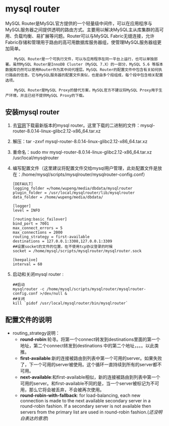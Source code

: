 # mysql router

MySQL Router是MySQL官方提供的一个轻量级中间件，可以在应用程序与MySQL服务器之间提供透明的路由方式。主要用以解决MySQL主从库集群的高可用、负载均衡、易扩展等问题。Router可以与MySQL Fabric无缝连接，允许Fabric存储和管理用于路由的高可用数据库服务器组，使管理MySQL服务器组更加简单。

        MySQL Router是一个可执行文件，可以与应用程序在同一平台上运行，也可以单独部署。虽然MySQL Router是InnoDB Cluster（MySQL 7.X）的一部分，MySQL 5.6 等版本数据库仍然可以使用Router作为其中间代理层。MySQL Router的配置文件中包含有关如何执行路由的信息。它与MySQL服务器的配置文件类似，也是由多个段组成，每个段中包含相关配置选项。
    
        MySQL Router是MySQL Proxy的替代方案，MySQL官方不建议将MySQL Proxy用于生产环境，并且已经不提供MySQL Proxy的下载。
## 安装mysql router

1.  去[官网](https://dev.mysql.com/downloads/router/)下载最新版本的mysql router。这里下载的二进制的文件：mysql-router-8.0.14-linux-glibc2.12-x86_64.tar.xz

2. 解压：tar -zxvf mysql-router-8.0.14-linux-glibc2.12-x86_64.tar.xz

3. 重命名：sudo mv mysql-router-8.0.14-linux-glibc2.12-x86_64.tar.xz   /usr/local/mysqlrouter

4. 编写配置文件（这里建议将配置文件交给mysql用户管理，此处配置文件是放在：/home/mysql/scripts/mysqlrouter/mysqlrouter-config.conf）

   ```
   [DEFAULT]
   logging_folder =/home/wupeng/media/dbdata/mysqlrouter
   plugin_folder = /usr/local/mysqlrouter/lib/mysqlrouter
   data_folder = /home/wupeng/media/dbdata/
   
   [logger]
   level = INFO
   
   [routing:basic_failover]
   bind_port = 7001
   max_connect_errors = 5
   max_connections = 2000
   routing_strategy = first-available
   destinations = 127.0.0.1:3308,127.0.0.1:3309
   ##设置socket的文件的位置，在不使用tcp协议登录的时候
   socket = /home/mysql/scripts/mysqlrouter/mysqlrouter.sock
   
   [keepalive]
   interval = 60
   ```

5. 启动和关闭mysql router : 

   ```
   ##启动
   mysqlrouter -c /home/mysql/scripts/mysqlrouter/mysqlrouter-config.conf >/dev/null &
   ##关闭
   kill `pidof /usr/local/mysqlrouter/bin/mysqlrouter`
   ```



## 配置文件的说明



- routing_strategy说明：
  - **round-robin**:轮寻。将第一个connect转发到destinations里面的第一个地址，第二个connect转发到destinations 中的第二个地址，。。。以此类推。
  - **first-available**:新的连接被路由到列表中第一个可用的server。如果失败了，下一个可用的server被使用。这个循环一直持续到所有的server都不可用。
  - **next-available**:和first-available相似，新的连接被路由到列表中第一个可用的server。和first-available不同的是，当一个server被标记为不可用，那么它将会被丢弃，不会被再次使用。
  - **round-robin-with-fallback**: for load-balancing, each new connection is made to the next available secondary server in a round-robin fashion. If a secondary server is not available then servers from the primary list are used in round-robin fashion.(*还没明白表达的意思*)

